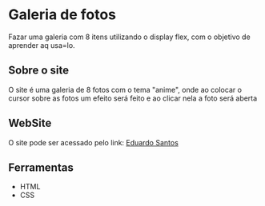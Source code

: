 # Galeria de fotos

 Fazar uma galeria com 8 itens utilizando o display flex, com o objetivo de aprender aq usa=lo.
 
 ## Sobre o site
 
  O site é uma galeria de 8 fotos com o tema "anime", onde ao colocar o cursor sobre as fotos um efeito será feito e ao clicar nela a foto será aberta
  
 ## WebSite
 O site pode ser acessado pelo link: [Eduardo Santos](https://edusan1.github.io/Galeria-de-fotos-/)

## Ferramentas 
* HTML
* CSS
